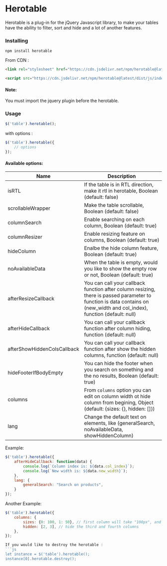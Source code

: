 # Herotable
Herotable is a plug-in for the jQuery Javascript library, to make your tables have the ability to filter, sort and hide and a lot of another features.

### Installing

```shell
npm install herotable
```

From CDN :

```html
<link rel="stylesheet" href="https://cdn.jsdelivr.net/npm/herotable@latest/dist/css/main.min.css">
```

```html
<script src="https://cdn.jsdelivr.net/npm/herotable@latest/dist/js/index.js"></script>
```

#### Note: 
You must import the jquery plugin before the herotable.

### Usage

```js
$('table').herotable();
```


with options :

```js
$('table').herotable({
    // options
});
```

#### Available options:
|       Name         |      Description     |
|--------------------| ---------------------|
|isRTL               | If the table is in RTL direction, make it rtl in herotable, Boolean (default: false)|
|scrollableWrapper   | Make the table scrollable, Boolean (default: false)|
|columnSearch        | Enable searching on each column, Boolean (default: true)|
|columnResizer       | Enable resizing feature on columns, Boolean (default: true)|
|hideColumn          | Enalbe the hide column feature, Boolean (default: true) |
|noAvailableData     | When the table is empty, would you like to show the empty row or not, Boolean (default: true)|
|afterResizeCallback | You can call your callback function after column resizing, there is passed parameter to function is data contains on (new_width and col_index), function (default: null)|
|afterHideCallback   | You can call your callback function after column hiding, function (default: null)|
|afterShowHiddenColsCallback| You can call your callback function after show the hidden columns, function (default: null)|
|hideFooterIfBodyEmpty| You can hide the footer when you search on something and the no results, Boolean (default: true)|
|columns             | From `columns` option you can edit on column width ot hide column from begining, Object (default: {sizes: {}, hidden: []})|
|lang                | Change the default text on elements, like (generalSearch, noAvailableData, showHiddenColumn)|


Example:

```js
$('table').herotable({
    afterHideCallback: function(data) {
        console.log(`Column index is: ${data.col_index}`);
        console.log(`New width is: ${data.new_width}`);
    },
    lang: {
        generalSearch: "Search on products",
    }
});
```

Another Example:
```js
$('table').herotable({
    columns: {
        sizes: {0: 100, 1: 50}, // first column will take "100px", and the second "50px"
        hidden: [2, 3], // hide the third and fourth columns
    },
});

If you would like to destroy the herotable :
```js
let instance = $('table').herotable();
instance[0].herotable.destroy();
```
